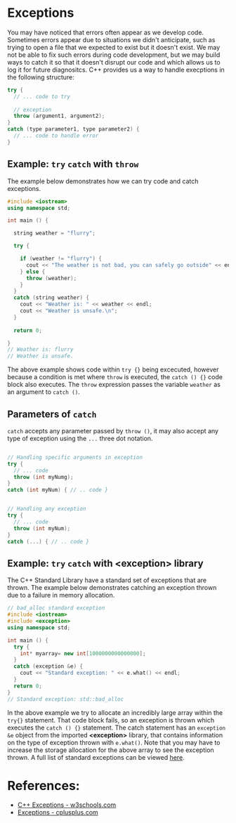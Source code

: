 # Exceptions

You may have noticed that errors often appear as we develop code. Sometimes errors appear due to situations we didn't anticipate, such as trying to open a file that we expected to exist but it doesn't exist. We may not be able to fix such errors during code development, but we may build ways to catch it so that it doesn't disrupt our code and which allows us to log it for future diagnositcs. C++ provides us a way to handle execptions in the following structure:
```c++
try {
  // ... code to try
  
  // exception
  throw (argument1, argument2); 
}
catch (type parameter1, type parameter2) {
  // ... code to handle error
}
```

## Example: `try` `catch` with `throw`
The example below demonstrates how we can try code and catch exceptions.
```c++
#include <iostream>
using namespace std;

int main () {

  string weather = "flurry";

  try {

    if (weather != "flurry") {
      cout << "The weather is not bad, you can safely go outside" << endl;
    } else {
      throw (weather);
    }
  }
  catch (string weather) {
    cout << "Weather is: " << weather << endl;
    cout << "Weather is unsafe.\n";
  }
  
  return 0;

}
// Weather is: flurry
// Weather is unsafe.
```
The above example shows code within `try {}` being excecuted, however because a condition is met where `throw` is executed, the `catch () {}` code block also executes. The `throw` expression passes the variable `weather` as an argument to `catch ()`. 

## Parameters of `catch`
`catch` accepts any parameter passed by `throw ()`, it  may also accept any type of exception using the `...` three dot notation.
```c++

// Handling specific arguments in exception
try { 
  // ... code
  throw (int myNumg);
}
catch (int myNum) { // .. code }


// Handling any exception
try { 
  // ... code
  throw (int myNum);
}
catch (...) { // .. code }
```

## Example: `try` `catch` with \<exception\> library
The C++ Standard Library have a standard set of exceptions that are thrown. The example below demonstrates catching an exception thrown due to a failure in memory allocation.
```c++
// bad_alloc standard exception
#include <iostream>
#include <exception>
using namespace std;

int main () {
  try {
    int* myarray= new int[1000000000000000];
  }
  catch (exception &e) {
    cout << "Standard exception: " << e.what() << endl;
  }
  return 0;
}
// Standard exception: std::bad_alloc
```
In the above example we try to allocate an incredibly large array within the `try{}` statement. That code block fails, so an exception is thrown which executes the `catch () {}` statement. The catch statement has an `exception &e` object from the imported __\<exception\>__ library, that contains information on the type of exception thrown with `e.what()`. Note that you may have to increase the storage allocation for the above array to see the exception thrown. A full list of standard exceptions can be viewed [here](http://www.cplusplus.com/doc/tutorial/exceptions/).



# References:
- [C++ Exceptions - w3schools.com](https://www.w3schools.com/cpp/cpp_exceptions.asp)
- [Exceptions - cplusplus.com](http://www.cplusplus.com/doc/tutorial/exceptions/)

